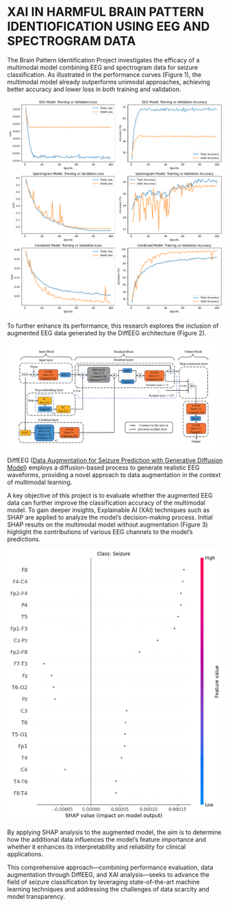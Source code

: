 # XAI IN HARMFUL BRAIN PATTERN IDENTIOFICATION USING EEG AND SPECTROGRAM DATA

The Brain Pattern Identification Project investigates the efficacy of a multimodal model combining EEG and spectrogram data for seizure classification. As illustrated in the performance curves (Figure 1), the multimodal model already outperforms unimodal approaches, achieving better accuracy and lower loss in both training and validation.


![Multimodal Model Performance without augmented data](root/github_imgs/model_performance.png)

 To further enhance its performance, this research explores the inclusion of augmented EEG data generated by the DiffEEG architecture (Figure 2).
 
 ![DiffEEG Architecture](root/github_imgs/diffEEG.png)
 
 
DiffEEG  ([Data Augmentation for Seizure Prediction
with Generative Diffusion Model](https://arxiv.org/pdf/2306.08256)) employs a diffusion-based process to generate realistic EEG waveforms, providing a novel approach to data augmentation in the context of multimodal learning. 

A key objective of this project is to evaluate whether the augmented EEG data can further improve the classification accuracy of the multimodal model. To gain deeper insights, Explainable AI (XAI) techniques such as SHAP are applied to analyze the model’s decision-making process. Initial SHAP results on the multimodal model without augmentation (Figure 3) highlight the contributions of various EEG channels to the model’s predictions. 

 ![SHAP on Multimodal Data without Augmented EEG data](root/github_imgs/SHAP_MULTIMODAL_1.png)

By applying SHAP analysis to the augmented model, the aim is to determine how the additional data influences the model’s feature importance and whether it enhances its interpretability and reliability for clinical applications.

This comprehensive approach—combining performance evaluation, data augmentation through DiffEEG, and XAI analysis—seeks to advance the field of seizure classification by leveraging state-of-the-art machine learning techniques and addressing the challenges of data scarcity and model transparency.